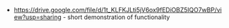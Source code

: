* https://drive.google.com/file/d/1t_KLFKJLti5jV6ox9fEDiOBZ5IQO7wBP/view?usp=sharing - short demonstration of functionality
